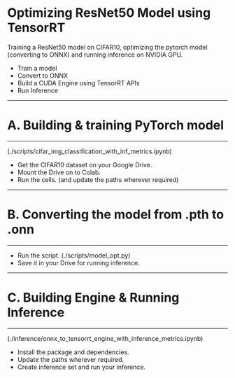 # Optimizing ResNet50 Model using TensorRT

Training a ResNet50 model on CIFAR10, optimizing the pytorch model (converting to ONNX) and running inference on NVIDIA GPU.

* Train a model
* Convert to ONNX
* Build a CUDA Engine using TensorRT APIs
* Run Inference

-------------------------------------
# A. Building & training PyTorch model
-------------------------------------
(./scripts/cifar_img_classification_with_inf_metrics.ipynb)

* Get the CIFAR10 dataset on your Google Drive.
* Mount the Drive on to Colab.
* Run the cells. (and update the paths wherever required)

-------------------------------------------
# B. Converting the model from .pth to .onn
-------------------------------------------

* Run the script. (./scripts/model_opt.py)
* Save it in your Drive for running inference.

---------------------------------------
# C. Building Engine & Running Inference
---------------------------------------
(./inference/onnx_to_tensorrt_engine_with_inference_metrics.ipynb)

* Install the package and dependencies.
* Update the paths wherever required.
* Create inference set and run your inference.